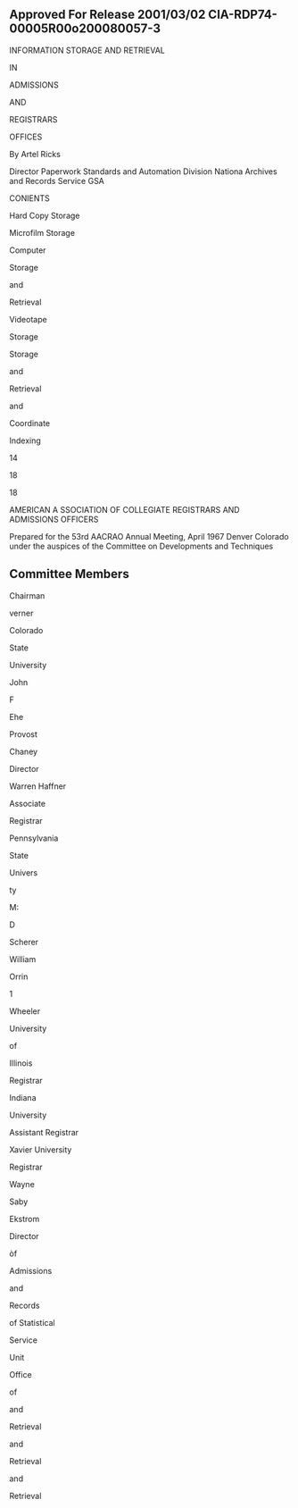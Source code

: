 ## Approved For Release 2001/03/02 CIA-RDP74-00005R00o200080057-3

INFORMATION STORAGE AND RETRIEVAL

IN

ADMISSIONS

AND

REGISTRARS

OFFICES

By Artel Ricks

Director Paperwork Standards and Automation Division Nationa Archives and Records Service GSA

CONIENTS

Hard Copy Storage

Microfilm Storage

Computer

Storage

and

Retrieval

Videotape

Storage

Storage

and

Retrieval

and

Coordinate

Indexing

14

18

18

AMERICAN A SSOCIATION OF COLLEGIATE REGISTRARS AND ADMISSIONS OFFICERS

Prepared for the 53rd AACRAO Annual Meeting, April 1967 Denver Colorado under the auspices of the Committee on Developments and Techniques

## Committee Members

Chairman

verner

Colorado

State

University

John

F

Ehe

Provost

Chaney

Director

Warren Haffner

Associate

Registrar

Pennsylvania

State

Univers

ty

M:

D

Scherer

William

Orrin

1

Wheeler

University

of

Illinois

Registrar

Indiana

University

Assistant Registrar

Xavier University

Registrar

Wayne

Saby

Ekstrom

Director

òf

Admissions

and

Records

of Statistical

Service

Unit

Office

of

and

Retrieval

and

Retrieval

and

Retrieval